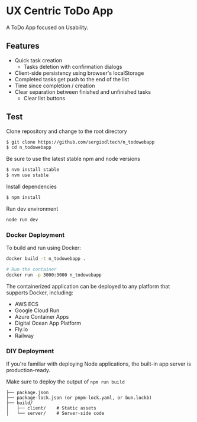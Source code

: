 # UX Centric ToDo App

A ToDo App focused on Usability.

## Features

- Quick task creation
  - Tasks deletion with confirmation dialogs
- Client-side persistency using browser's localStorage
- Completed tasks get push to the end of the list
- Time since completion / creation
- Clear separation between finished and unfinished tasks
  - Clear list buttons

## Test

Clone repository and change to the root directory

```bash
$ git clone https://github.com/sergiodltech/n_todowebapp
$ cd n_todowebapp
```

Be sure to use the latest stable npm and node versions

```bash
$ nvm install stable
$ nvm use stable
```

Install dependencies

```bash
$ npm install
```

Run dev environment

```bash
node run dev
```

### Docker Deployment

To build and run using Docker:

```bash
docker build -t n_todowebapp .

# Run the container
docker run -p 3000:3000 n_todowebapp
```

The containerized application can be deployed to any platform that supports Docker, including:

- AWS ECS
- Google Cloud Run
- Azure Container Apps
- Digital Ocean App Platform
- Fly.io
- Railway

### DIY Deployment

If you're familiar with deploying Node applications, the built-in app server is production-ready.

Make sure to deploy the output of `npm run build`

```
├── package.json
├── package-lock.json (or pnpm-lock.yaml, or bun.lockb)
├── build/
│   ├── client/    # Static assets
│   └── server/    # Server-side code
```
